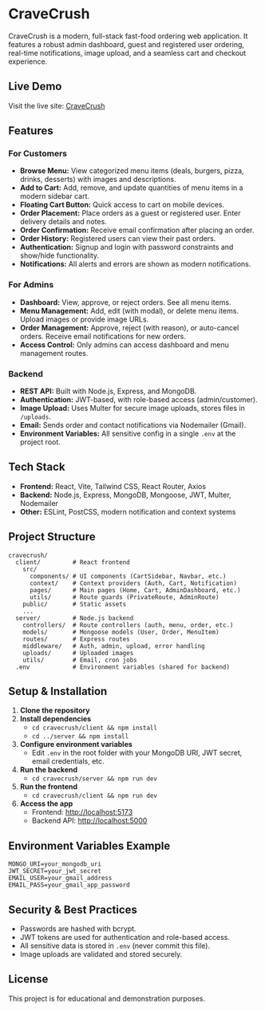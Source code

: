 # CraveCrush

CraveCrush is a modern, full-stack fast-food ordering web application. It features a robust admin dashboard, guest and registered user ordering, real-time notifications, image upload, and a seamless cart and checkout experience.

## Live Demo
Visit the live site: [CraveCrush](https://cravecrush.vercel.app)

## Features

### For Customers
- **Browse Menu:** View categorized menu items (deals, burgers, pizza, drinks, desserts) with images and descriptions.
- **Add to Cart:** Add, remove, and update quantities of menu items in a modern sidebar cart.
- **Floating Cart Button:** Quick access to cart on mobile devices.
- **Order Placement:** Place orders as a guest or registered user. Enter delivery details and notes.
- **Order Confirmation:** Receive email confirmation after placing an order.
- **Order History:** Registered users can view their past orders.
- **Authentication:** Signup and login with password constraints and show/hide functionality.
- **Notifications:** All alerts and errors are shown as modern notifications.

### For Admins
- **Dashboard:** View, approve, or reject orders. See all menu items.
- **Menu Management:** Add, edit (with modal), or delete menu items. Upload images or provide image URLs.
- **Order Management:** Approve, reject (with reason), or auto-cancel orders. Receive email notifications for new orders.
- **Access Control:** Only admins can access dashboard and menu management routes.

### Backend
- **REST API:** Built with Node.js, Express, and MongoDB.
- **Authentication:** JWT-based, with role-based access (admin/customer).
- **Image Upload:** Uses Multer for secure image uploads, stores files in `/uploads`.
- **Email:** Sends order and contact notifications via Nodemailer (Gmail).
- **Environment Variables:** All sensitive config in a single `.env` at the project root.

## Tech Stack

- **Frontend:** React, Vite, Tailwind CSS, React Router, Axios
- **Backend:** Node.js, Express, MongoDB, Mongoose, JWT, Multer, Nodemailer
- **Other:** ESLint, PostCSS, modern notification and context systems

## Project Structure

```
cravecrush/
  client/         # React frontend
    src/
      components/ # UI components (CartSidebar, Navbar, etc.)
      context/    # Context providers (Auth, Cart, Notification)
      pages/      # Main pages (Home, Cart, AdminDashboard, etc.)
      utils/      # Route guards (PrivateRoute, AdminRoute)
    public/       # Static assets
    ...
  server/         # Node.js backend
    controllers/  # Route controllers (auth, menu, order, etc.)
    models/       # Mongoose models (User, Order, MenuItem)
    routes/       # Express routes
    middleware/   # Auth, admin, upload, error handling
    uploads/      # Uploaded images
    utils/        # Email, cron jobs
  .env            # Environment variables (shared for backend)
```

## Setup & Installation

1. **Clone the repository**
2. **Install dependencies**
   - `cd cravecrush/client && npm install`
   - `cd ../server && npm install`
3. **Configure environment variables**
   - Edit `.env` in the root folder with your MongoDB URI, JWT secret, email credentials, etc.
4. **Run the backend**
   - `cd cravecrush/server && npm run dev`
5. **Run the frontend**
   - `cd cravecrush/client && npm run dev`
6. **Access the app**
   - Frontend: [http://localhost:5173](http://localhost:5173)
   - Backend API: [http://localhost:5000](http://localhost:5000)

## Environment Variables Example

```
MONGO_URI=your_mongodb_uri
JWT_SECRET=your_jwt_secret
EMAIL_USER=your_gmail_address
EMAIL_PASS=your_gmail_app_password
```

## Security & Best Practices

- Passwords are hashed with bcrypt.
- JWT tokens are used for authentication and role-based access.
- All sensitive data is stored in `.env` (never commit this file).
- Image uploads are validated and stored securely.

## License
This project is for educational and demonstration purposes.

